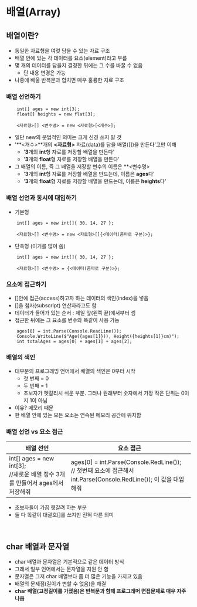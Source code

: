 배열(Array)
=============

배열이란?
----

* 동일한 자료형을 여럿 담을 수 있는 자료 구조
* 배열 안에 있는 각 데이터를 요소(element)라고 부름
* 몇 개의 데이터를 담을지 결정한 뒤에는 그 수를 바꿀 수 없음
    * 단 내용 변경은 가능
* 나중에 배울 반복문과 합치면 매우 훌륭한 자료 구조

### 배열 선언하기
```
    int[] ages = new int[3];
    float[] heights = new flat[3];
```
```
    <자료형>[] <변수명> = new <자료형>[<개수>];
```
* 일단 new의 문법적인 의미는 크게 신경 쓰지 말 것
* '**<개수>**개의 **<자료형>** 자료(data)를 담을 배열([])을 만든다'고만 이해
    * '**3**개의 **int**형 자료를 저장할 배열을 만든다'
    * '**3**개의 **float**형 자료를 저장할 배열을 만든다'
* 그 배열의 이름, 즉 그 배열을 저장할 변수의 이름은 **<변수명>
    * '**3**개의 **int**형 자료를 저장할 배열을 만드는데, 이름은 **ages**다'
    * '**3**개의 **float**형 자료를 저장할 배열을 만드는데, 이름은 **heights**다'

### 배열 선언과 동시에 대입하기
* 기본형
```
    int[] ages = new int[]{ 30, 14, 27 };
```
```
    <자료형>[] <변수명> = new <자료형>[]{<데이터(콤마로 구분)>};
```
* 단축형 (이거를 많이 씀)
```
    int[] ages = new int[]{ 30, 14, 27 };
```
```
    <자료형>[] <변수명> = {<데이터(콤마로 구분)>};
```

### 요소에 접근하기
* []안에 접근(access)하고자 하는 데이터의 색인(index)을 넣음
* []을 첨자(subscript) 연산자라고도 함
* 데이터가 들어가 있는 순서 : 제일 앞(왼쪽 끝)에서부터 셈
* 접근한 뒤에는 그 요소를 변수와 똑같이 사용 가능
```
    ages[0] = int.Parse(Console.ReadLine());
    Console.WriteLine($"Age({ages[1]})), Height({heights[1]}cm)");
    int totalAges = ages[0] + ages[1] + ages[2];
```

### 배열의 색인
* 대부분의 프로그래밍 언어에서 배열의 색인은 0부터 시작
    * 첫 번째 = 0
    * 두 번째 = 1
    * 초보자가 헷갈리시 쉬운 부분. 그러나 원래부터 숫자에서 가장 작은 단위는 0이지 1이 아님
* 이유? 메모리 때문
* 한 배열 안에 있는 모든 요소는 연속된 메모리 공간에 위치함

### 배열 선언 vs 요소 접근

|배열 선언|요소 접근|
|--------|---------|
|int[] ages = new int[3];<br> //새로운 배열 정수 3개 를 만들어서 ages에서 저장해줘| ages[0] = int.Parse(Console.RedLine());<br> // 첫번째 요소에 접근해서  int.Parse(Console.RedLine()); 이 값을 대입해줘|
* 초보자들이 가끔 헷갈려 하는 부분
* 둘 다 똑같이 대괄호[]를 쓰지만 전혀 다른 의미


<br>

char 배열과 문자열
-----
* char 배열과 문자열은 기본적으로 같은 데이터 방식
* 그래서 일부 언어에서는 문자열을 지원 안 함
* 문자열은 그저 char 배열보다 좀 더 많은 기능을 가지고 있음
* 배열의 문제점(길이가 변할 수 없음)을 해결
* **char 배열(고정길이를 가졌음)은 반복문과 함께 프로그래머 면접문제로 매우 자주 나옴**
